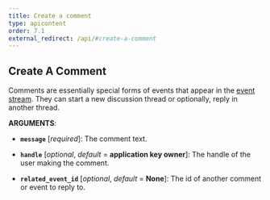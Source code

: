 ```yaml
---
title: Create a comment
type: apicontent
order: 7.1
external_redirect: /api/#create-a-comment
---
```


## Create A Comment
Comments are essentially special forms of events that appear in the [event stream][1]. They can start a new discussion thread or optionally, reply in another thread.

**ARGUMENTS**:

* **`message`** [*required*]:
    The comment text.

* **`handle`** [*optional*, *default* = **application key owner**]:
    The handle of the user making the comment.

* **`related_event_id`** [*optional*, *default* = **None**]:
    The id of another comment or event to reply to.

[1]: /graphing/event_stream
